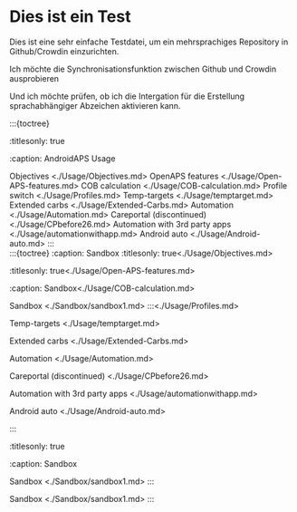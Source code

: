 # Dies ist ein Test

Dies ist eine sehr einfache Testdatei, um ein mehrsprachiges Repository in Github/Crowdin einzurichten.

Ich möchte die Synchronisationsfunktion zwischen Github und Crowdin ausprobieren

Und ich möchte prüfen, ob ich die Intergation für die Erstellung sprachabhängiger Abzeichen aktivieren kann.

:::{toctree}

:titlesonly: true

:caption: AndroidAPS Usage

Objectives <./Usage/Objectives.md> OpenAPS features <./Usage/Open-APS-features.md> COB calculation <./Usage/COB-calculation.md> Profile switch <./Usage/Profiles.md> Temp-targets <./Usage/temptarget.md> Extended carbs <./Usage/Extended-Carbs.md> Automation <./Usage/Automation.md> Careportal (discontinued) <./Usage/CPbefore26.md> Automation with 3rd party apps <./Usage/automationwithapp.md> Android auto <./Usage/Android-auto.md>
:::        
:::{toctree}
:caption: Sandbox :titlesonly: true<./Usage/Objectives.md>

:titlesonly: true<./Usage/Open-APS-features.md>

:caption: Sandbox<./Usage/COB-calculation.md>

Sandbox <./Sandbox/sandbox1.md> :::<./Usage/Profiles.md>

Temp-targets <./Usage/temptarget.md>

Extended carbs <./Usage/Extended-Carbs.md>

Automation <./Usage/Automation.md>

Careportal (discontinued) <./Usage/CPbefore26.md>

Automation with 3rd party apps <./Usage/automationwithapp.md>

Android auto <./Usage/Android-auto.md>

:::

:titlesonly: true

:caption: Sandbox

Sandbox <./Sandbox/sandbox1.md>
:::

Sandbox <./Sandbox/sandbox1.md>
:::
